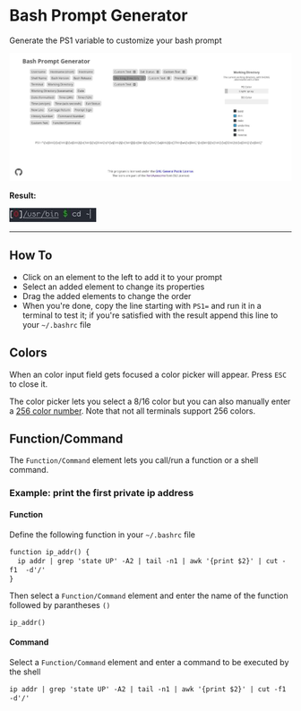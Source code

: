 # Bash Prompt Generator

Generate the PS1 variable to customize your bash prompt

![Screenshot (Browser)](img/screenshot_browser.jpg "Screenshot (Browser)")

**Result:**

![Screenshot (Terminal)](img/screenshot_terminal.jpg "Screenshot (Terminal)")

---

## How To

- Click on an element to the left to add it to your prompt
- Select an added element to change its properties
- Drag the added elements to change the order
- When you're done, copy the line starting with `PS1=` and run it in a terminal to test it; if you're satisfied with the result append this line to your `~/.bashrc` file

## Colors

When an color input field gets focused a color picker will appear. Press `ESC` to close it.

The color picker lets you select a 8/16 color but you can also manually enter a [256 color number](http://misc.flogisoft.com/_media/bash/colors_format/256_colors_bg.png "Overview of all colors"). Note that not all terminals support 256 colors.

## Function/Command

The `Function/Command` element lets you call/run a function or a shell command.

### Example: print the first private ip address

#### Function

Define the following function in your `~/.bashrc` file

    function ip_addr() {
      ip addr | grep 'state UP' -A2 | tail -n1 | awk '{print $2}' | cut -f1  -d'/'
    }

Then select a `Function/Command` element and enter the name of the function followed by parantheses `()`

    ip_addr()

#### Command

Select a `Function/Command` element and enter a command to be executed by the shell

    ip addr | grep 'state UP' -A2 | tail -n1 | awk '{print $2}' | cut -f1  -d'/'

